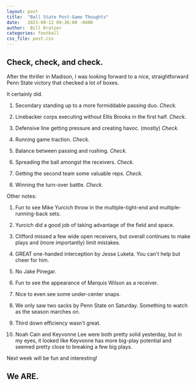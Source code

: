 ```yaml
---
layout: post
title:  "Ball State Post-Game Thoughts"
date:   2021-09-12 09:36:00 -0400
author:  Bill Kratzer
categories: football
css_file: post.css
---
```


## Check, check, and check.

After the thriller in Madison, I was looking forward to a nice, straightforward Penn State victory that checked a lot of boxes.

It certainly did.

1.  Secondary standing up to a more formiddable passing duo.  *Check.*

2.  Linebacker corps executing without Ellis Brooks in the first half. *Check.*

3.  Defensive line getting pressure and creating havoc.  (mostly) *Check.*

4.  Running game traction. *Check.*

5.  Balance between passing and rushing. *Check.*

6.  Spreading the ball amongst the receivers. *Check.*

7.  Getting the second team some valuable reps. *Check.*

8.  Winning the turn-over battle. *Check.*

Other notes:

1.  Fun to see Mike Yurcich throw in the multiple-tight-end and multiple-running-back sets.

2.  Yurcich did a good job of taking advantage of the field and space.

3.  Clifford missed a few wide open receivers, but overall continues to make plays and (more importantly) limit mistakes.

4.  GREAT one-handed interception by Jesse Luketa.  You can't help but cheer for him.

5.  No Jake Pinegar.

6.  Fun to see the appearance of Marquis Wilson as a receiver.

7.  Nice to even see some under-center snaps.

8.  We only saw two sacks by Penn State on Saturday.  Something to watch as the season marches on.

9.   Third down efficiency wasn't great.

10.  Noah Cain and Keyvonne Lee were both pretty solid yesterday, but in my eyes, it looked like Keyvonne has more big-play potential and seemed pretty close to breaking a few big plays.

Next week will be fun and interesting!

## We ARE.




